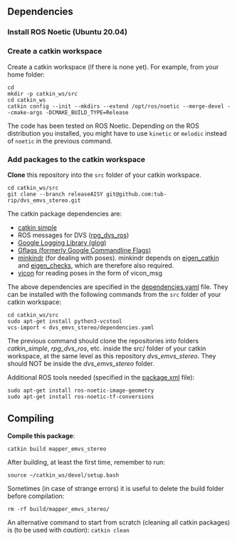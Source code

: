 ## Dependencies

### Install ROS Noetic (Ubuntu 20.04)

### Create a catkin workspace

Create a catkin workspace (if there is none yet). For example, from your home folder:

	cd
	mkdir -p catkin_ws/src
	cd catkin_ws
	catkin config --init --mkdirs --extend /opt/ros/noetic --merge-devel --cmake-args -DCMAKE_BUILD_TYPE=Release

The code has been tested on ROS Noetic. Depending on the ROS distribution you installed, you might have to use `kinetic` or `melodic` instead of `noetic` in the previous command.

### Add packages to the catkin workspace

**Clone** this repository into the `src` folder of your catkin workspace.

	cd catkin_ws/src
	git clone --branch releaseAISY git@github.com:tub-rip/dvs_emvs_stereo.git

The catkin package dependencies are:
- [catkin simple](https://github.com/catkin/catkin_simple)
- ROS messages for DVS ([rpg_dvs_ros](https://github.com/uzh-rpg/rpg_dvs_ros))
- [Google Logging Library (glog)](https://github.com/catkin/catkin_simple.git)
- [Gflags (formerly Google Commandline Flags)](https://github.com/ethz-asl/gflags_catkin)
- [minkindr](https://github.com/ethz-asl/minkindr) (for dealing with poses). minkindr depends on [eigen_catkin](https://github.com/ethz-asl/eigen_catkin.git) and [eigen_checks](https://github.com/ethz-asl/eigen_checks.git), which are therefore also required.
- [vicon](https://github.com/KumarRobotics/vicon) for reading poses in the form of vicon_msg

The above dependencies are specified in the [dependencies.yaml](dependencies.yaml) file. They can be installed with the following commands from the `src` folder of your catkin workspace:

	cd catkin_ws/src
	sudo apt-get install python3-vcstool
	vcs-import < dvs_emvs_stereo/dependencies.yaml

The previous command should clone the repositories into folders *catkin_simple*, *rpg_dvs_ros*, etc. inside the src/ folder of your catkin workspace, at the same level as this repository *dvs_emvs_stereo*. They should NOT be inside the *dvs_emvs_stereo* folder.

Additional ROS tools needed (specified in the [package.xml](package.xml) file):

	sudo apt-get install ros-noetic-image-geometry
	sudo apt-get install ros-noetic-tf-conversions

## Compiling

**Compile this package**:

	catkin build mapper_emvs_stereo
	
After building, at least the first time, remember to run:

	source ~/catkin_ws/devel/setup.bash

Sometimes (in case of strange errors) it is useful to delete the build folder before compilation:

	rm -rf build/mapper_emvs_stereo/

An alternative command to start from scratch (cleaning all catkin packages) is (to be used with *caution*): `catkin clean`
